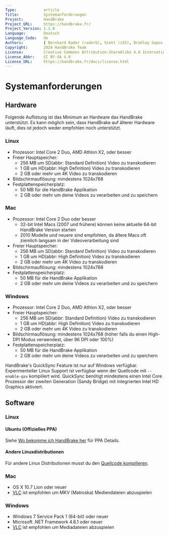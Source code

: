 ```yaml
---
Type:            article
Title:           Systemanforderungen
Project:         HandBrake
Project_URL:     https://handbrake.fr/
Project_Version: 1.1.0
Language:        Deutsch
Language_Code:   de
Authors:         [ Bernhard Rader (raderb), Scott (s55), Bradley Sepos <bradley@bradleysepos.com> (BradleyS) ]
Copyright:       2024 HandBrake Team
License:         Creative Commons Attribution-ShareAlike 4.0 International
License_Abbr:    CC BY-SA 4.0
License_URL:     https://handbrake.fr/docs/license.html
---
```


Systemanforderungen
===================

## Hardware

Folgende Auflistung ist das Minimum an Hardware das HandBrake unterstützt. Es kann möglich sein, dass HandBrake auf älterer Hardware läuft, dies ist jedoch weder empfohlen noch unterstützt.

<!-- .system-linux -->

### Linux

- Prozessor: Intel Core 2 Duo, AMD Athlon X2, oder besser
- Freier Hauptspeicher:
  - 256 MB um SD(abbr: Standard Definition) Video zu transkodieren
  - 1 GB um HD(abbr: High Definition) Video zu transkodieren
  - 2 GB oder mehr um 4K Video zu transkodieren
- Bildschirmauflösung: mindestens 1024x768
- Festplattenspeicherplatz:
  - 50 MB für die HandBrake Applikation
  - 2 GB oder mehr um deine Videos zu verarbeiten und zu speichern

<!-- /.system-linux -->

<!-- .system-macos -->

### Mac

- Prozessor: Intel Core 2 Duo oder besser
  - 32-bit Intel Macs (2007 und frühere) können keine aktuelle 64-bit HandBrake Version starten
  - 2010 Modelle und neuere sind empfohlen, da ältere Macs oft ziemlich langsam in der Videoverarbeitung sind
- Freier Hauptspeicher:
  - 256 MB um SD(abbr: Standard Definition) Video zu transkodieren
  - 1 GB um HD(abbr: High Definition) Video zu transkodieren
  - 2 GB oder mehr um 4K Video zu transkodieren
- Bildschirmauflösung: mindestens 1024x768
- Festplattenspeicherplatz:
  - 50 MB für die HandBrake Applikation
  - 2 GB oder mehr um deine Videos zu verarbeiten und zu speichern

<!-- /.system-macos -->

<!-- .system-windows -->

### Windows

- Prozessor: Intel Core 2 Duo, AMD Athlon X2, oder besser
- Freier Hauptspeicher:
  - 256 MB um SD(abbr: Standard Definition) Video zu transkodieren
  - 1 GB um HD(abbr: High Definition) Video zu transkodieren
  - 2 GB oder mehr um 4K Video zu transkodieren
- Bildschirmauflösung: mindestens 1024x768 (höher falls du einen High-DPI Modus verwendest, über 96 DPI oder 100%)
- Festplattenspeicherplatz:
  - 50 MB für die HandBrake Applikation
  - 2 GB oder mehr um deine Videos zu verarbeiten und zu speichern

<!-- /.system-windows -->

HandBrake's QuickSync Feature ist nur auf Windows verfügbar. Experimenteller Linux Support ist verfügbar wenn der Quellcode mit `--enable-qsv` kompiliert wird. QuickSync benötigt mindestens einen Intel Core Prozessor der zweiten Generation (Sandy Bridge) mit integrierten Intel HD Graphics aktiviert.

## Software

<!-- .system-linux -->

### Linux

#### Ubuntu (Offizielles PPA)

Siehe [Wo bekomme ich HandBrake her](../get-handbrake/where-to-get-handbrake.html) für PPA Details.

#### Andere Linuxdistributionen

Für andere Linux Distributionen musst du den [Quellcode kompilieren](../developer/build-linux.html).

<!-- /.system-linux -->
<!-- .system-macos -->

### Mac

- OS X 10.7 Lion oder neuer
- [VLC](https://www.videolan.org/vlc/) ist empfohlen um MKV (Matroska) Mediendateien abzuspielen

<!-- /.system-macos -->
<!-- .system-windows -->

### Windows

- Windows 7 Service Pack 1 (64-bit) oder neuer
- Microsoft .NET Framework 4.6.1 oder neuer
- [VLC](https://www.videolan.org/vlc/) ist empfohlen um Mediadateien abzuspielen

<!-- /.system-windows -->
